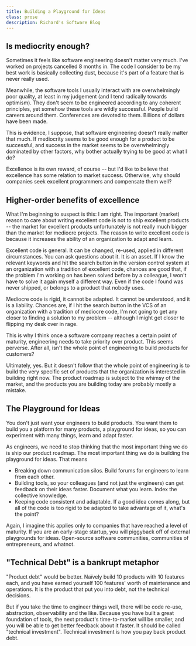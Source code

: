 ```yaml
---
title: Building a Playground for Ideas
class: prose
description: Richard's Software Blog
---
```


## Is mediocrity enough?

Sometimes it feels like software engineering doesn't matter very much. I've worked on projects cancelled 8 months in. The code I consider to be my best work is basically collecting dust, because it's part of a feature that is never really used.

Meanwhile, the software tools I usually interact with are overwhelmingly poor quality, at least in my judgement (and I tend radically towards optimism). They don't seem to be engineered according to any coherent principles, yet somehow these tools are wildly successful. People build careers around them. Conferences are devoted to them. Billions of dollars have been made.

This is evidence, I suppose, that software engineering doesn't  really matter that much. If mediocrity seems to be good enough for a product to be successful, and success in the market seems to be overwhelmingly dominated by other factors, why bother actually trying to be good at what I do?

Excellence is its own reward, of course -- but I'd like to believe that excellence has some relation to market success. Otherwise, why should companies seek excellent programmers and compensate them well?

## Higher-order benefits of excellence

What I'm beginning to suspect is this: I am right. The important (market) reason to care about writing excellent code is not to ship excellent products -- the market for excellent products unfortunately is not really much bigger than the market for mediocre projects. The reason to write excellent code is because it increases the ability of an organization to adapt and learn. 

Excellent code is general. It can be changed, re-used, applied in different circumstances. You can ask questions about it. It is an asset. If I know the relevant keywords and hit the search button in the version control system at an organization with a tradition of excellent code, chances are good that, if the problem I'm working on has been solved before by a colleague, I won't have to solve it again myself a different way. Even if the code I found was never shipped, or belongs to a product that nobody uses.

Mediocre code is rigid, it cannot be adapted. It cannot be understood, and it is a liability. Chances are, if I hit the search button in the VCS of an organization with a tradition of mediocre code, I'm not going to get any closer to finding a solution to my problem -- although I might get closer to flipping my desk over in rage.

This is why I think once a software company reaches a certain point of maturity, engineering needs to take priority over product. This seems perverse. After all, isn't the whole point of engineering to build products for customers?

Ultimately, yes. But it doesn't follow that the whole point of engineering is to build the very specific set of products that the organization is interested in building right now. The product roadmap is subject to the whimsy of the market, and the products you are building today are probably mostly a mistake.

## The Playground for Ideas

You don't just want your engineers to build products. You want them to build you a platform for many products, a playground for ideas, so you can experiment with many things, learn and adapt faster.

As engineers, we need to stop thinking that the most important thing we do is ship our product roadmap. The most important thing we do is building the playground for ideas. That means

  * Breaking down communication silos. Build forums for engineers to learn from each other.
  * Building tools, so your colleagues (and not just the engineers) can get feedback on their ideas faster. Document what you learn.  Index the collective knowledge.
  * Keeping code consistent and adaptable. If a good idea comes along, but all of the code is too rigid to be adapted to take advantage of it, what's the point?

Again, I imagine this applies only to companies that have reached a level of maturity. If you are an early-stage startup, you will piggyback off of external playgrounds for ideas. Open-source software communities, communities of entrepreneurs, and whatnot.

## "Technical Debt" is a bankrupt metaphor

"Product debt" would be better. Naïvely build 10 products with 10 features each, and you have earned yourself 100 features' worth of maintenance and operations. It is the product that put you into debt, not the technical decisions.

But if you take the time to engineer things well, there will be code re-use, abstraction, observability and the like. Because you have built a great foundation of tools, the next product's time-to-market will be smaller, and you will be able to get better feedback about it faster. It should be called "technical investment". Technical investment is how you pay back product debt.
